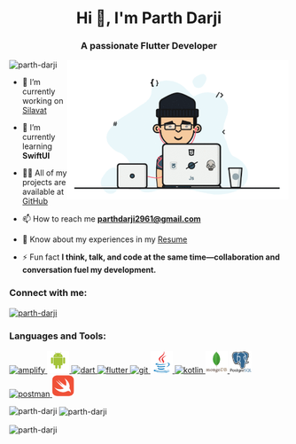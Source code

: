 <h1 align="center">Hi 👋, I'm Parth Darji</h1>
<h3 align="center">A passionate Flutter Developer</h3>
<img align="right" alt="Coding" width="400" src="programmer.gif" />

<p align="left"> <img src="https://komarev.com/ghpvc/?username=parth-darji&label=Profile%20views&color=0e75b6&style=flat" alt="parth-darji" /> </p>

- 🔭 I’m currently working on [Silavat](https://github.com/parth-darji/silavat_app)

- 🌱 I’m currently learning **SwiftUI**

- 👨‍💻 All of my projects are available at [GitHub](https://github.com/parth-darji?tab=repositories)

- 📫 How to reach me **parthdarji2961@gmail.com**

- 📄 Know about my experiences in my [Resume](https://docs.google.com/document/d/10xm94MQGVVwgO5aoc4FlF7ccdY5l5uDjjes45-z1_dU/edit?tab=t.0)

- ⚡ Fun fact **I think, talk, and code at the same time—collaboration and conversation fuel my development.**

<h3 align="left">Connect with me:</h3>
<p align="left">
<a href="https://linkedin.com/in/parth-darji" target="blank"><img align="center" src="https://raw.githubusercontent.com/rahuldkjain/github-profile-readme-generator/master/src/images/icons/Social/linked-in-alt.svg" alt="parth-darji" height="30" width="40" /></a>
</p>

<h3 align="left">Languages and Tools:</h3>
<p align="left"> <a href="https://aws.amazon.com/amplify/" target="_blank" rel="noreferrer"> <img src="https://docs.amplify.aws/assets/logo-dark.svg" alt="amplify" width="40" height="40"/> </a> <a href="https://developer.android.com" target="_blank" rel="noreferrer"> <img src="https://raw.githubusercontent.com/devicons/devicon/master/icons/android/android-original-wordmark.svg" alt="android" width="40" height="40"/> </a> <a href="https://dart.dev" target="_blank" rel="noreferrer"> <img src="https://www.vectorlogo.zone/logos/dartlang/dartlang-icon.svg" alt="dart" width="40" height="40"/> </a> <a href="https://flutter.dev" target="_blank" rel="noreferrer"> <img src="https://www.vectorlogo.zone/logos/flutterio/flutterio-icon.svg" alt="flutter" width="40" height="40"/> </a> <a href="https://git-scm.com/" target="_blank" rel="noreferrer"> <img src="https://www.vectorlogo.zone/logos/git-scm/git-scm-icon.svg" alt="git" width="40" height="40"/> </a> <a href="https://www.java.com" target="_blank" rel="noreferrer"> <img src="https://raw.githubusercontent.com/devicons/devicon/master/icons/java/java-original.svg" alt="java" width="40" height="40"/> </a> <a href="https://kotlinlang.org" target="_blank" rel="noreferrer"> <img src="https://www.vectorlogo.zone/logos/kotlinlang/kotlinlang-icon.svg" alt="kotlin" width="40" height="40"/> </a> <a href="https://www.mongodb.com/" target="_blank" rel="noreferrer"> <img src="https://raw.githubusercontent.com/devicons/devicon/master/icons/mongodb/mongodb-original-wordmark.svg" alt="mongodb" width="40" height="40"/> </a> <a href="https://www.postgresql.org" target="_blank" rel="noreferrer"> <img src="https://raw.githubusercontent.com/devicons/devicon/master/icons/postgresql/postgresql-original-wordmark.svg" alt="postgresql" width="40" height="40"/> </a> <a href="https://postman.com" target="_blank" rel="noreferrer"> <img src="https://www.vectorlogo.zone/logos/getpostman/getpostman-icon.svg" alt="postman" width="40" height="40"/> </a> <a href="https://developer.apple.com/swift/" target="_blank" rel="noreferrer"> <img src="https://raw.githubusercontent.com/devicons/devicon/master/icons/swift/swift-original.svg" alt="swift" width="40" height="40"/> </a> </p>

<p><img align="left" src="https://github-readme-stats.vercel.app/api/top-langs?username=parth-darji&show_icons=true&locale=en&layout=compact" alt="parth-darji" /></p>

<p>&nbsp;<img align="center" src="https://github-readme-stats.vercel.app/api?username=parth-darji&show_icons=true&locale=en" alt="parth-darji" /></p>

<p><img align="center" src="https://github-readme-streak-stats.herokuapp.com/?user=parth-darji&" alt="parth-darji" /></p>
